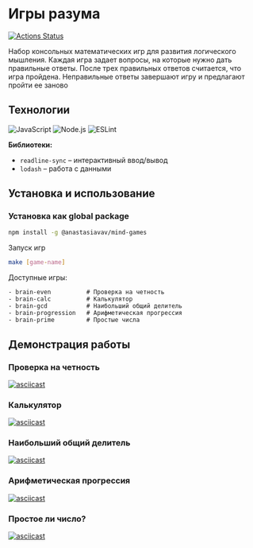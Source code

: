 # Игры разума
[![Actions Status](https://github.com/AnastasiaVAV/frontend-project-44/actions/workflows/hexlet-check.yml/badge.svg)](https://github.com/AnastasiaVAV/frontend-project-44/actions)

Набор консольных математических игр для развития логического мышления. Каждая игра задает вопросы, на которые нужно дать правильные ответы. После трех правильных ответов считается, что игра пройдена. Неправильные ответы завершают игру и предлагают пройти ее заново

## Технологии
![JavaScript](https://img.shields.io/badge/javascript-%23323330.svg?style=for-the-badge&logo=javascript&logoColor=%23F7DF1E)
![Node.js](https://img.shields.io/badge/node.js-6DA55F?style=for-the-badge&logo=node.js&logoColor=white)
![ESLint](https://img.shields.io/badge/ESLint-4B3263?style=for-the-badge&logo=eslint&logoColor=white)

**Библиотеки:**
- `readline-sync` – интерактивный ввод/вывод
- `lodash` –  работа с данными

## Установка и использование

### Установка как global package
```bash
npm install -g @anastasiavav/mind-games
```
Запуск игр
```bash
make [game-name]
``` 
Доступные игры:
```
- brain-even          # Проверка на четность
- brain-calc          # Калькулятор
- brain-gcd           # Наибольший общий делитель
- brain-progression   # Арифметическая прогрессия
- brain-prime         # Простые числа
```
## Демонстрация работы
### Проверка на четность
[![asciicast](https://asciinema.org/a/g6Q9Zzg7G2RnNA7uDfsrjqKLO.svg)](https://asciinema.org/a/g6Q9Zzg7G2RnNA7uDfsrjqKLO)

### Калькулятор
[![asciicast](https://asciinema.org/a/cVND2NpNhChHNIBo6esyJEX8I.svg)](https://asciinema.org/a/cVND2NpNhChHNIBo6esyJEX8I)

### Наибольший общий делитель
[![asciicast](https://asciinema.org/a/8M5XGrnRZXIGoxgry4Ngj1HhV.svg)](https://asciinema.org/a/8M5XGrnRZXIGoxgry4Ngj1HhV)

### Арифметическая прогрессия
[![asciicast](https://asciinema.org/a/hPcFYK7RWsVrjMrwrm8v2rz3A.svg)](https://asciinema.org/a/hPcFYK7RWsVrjMrwrm8v2rz3A)

### Простое ли число?
[![asciicast](https://asciinema.org/a/TXMNlYjebYuEjeUHv5W3A7T8I.svg)](https://asciinema.org/a/TXMNlYjebYuEjeUHv5W3A7T8I)